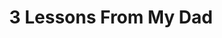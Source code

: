 ---
layout:       post
title:        3 Lessons From My Dad
url:          "/posts/LessonsFromDad.html"
canonical_url: "/posts/LessonsFromDad.html"
redirect_to: /posts/LessonsFromDad.html
---